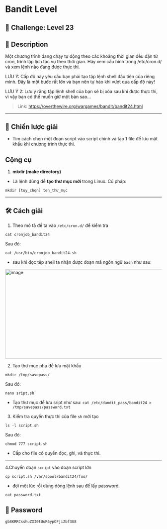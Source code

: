 

# Bandit Level

## 🧩 Challenge: Level 23

## 📝 Description
Một chương trình đang chạy tự động theo các khoảng thời gian đều đặn từ cron, trình lập lịch tác vụ theo thời gian. Hãy xem cấu hình trong /etc/cron.d/ và xem lệnh nào đang được thực thi.

LƯU Ý: Cấp độ này yêu cầu bạn phải tạo tập lệnh shell đầu tiên của riêng mình. Đây là một bước rất lớn và bạn nên tự hào khi vượt qua cấp độ này!

LƯU Ý 2: Lưu ý rằng tập lệnh shell của bạn sẽ bị xóa sau khi được thực thi, vì vậy bạn có thể muốn giữ một bản sao…


> Link: https://overthewire.org/wargames/bandit/bandit24.html

---

## 🧠 Chiến lược giải
- Tìm cách chẹn một đoạn script vào script chính và tạo 1 file để lưu mật khẩu khi chương trình thực thi.

## Cộng cụ

1. **mkdir (make directory)**
- Là lệnh dùng để **tạo thư mục mới** trong Linux.
Cú pháp:
```
mkdir [tuy_chọn] ten_thư_mục
```
---


## 🛠️ Cách giải
1. Theo mô tả đề ta vào `/etc/cron.d/` để kiểm tra

```
cat cronjob_bandit24
```
Sau đó:
```
cat /usr/bin/cronjob_bandit24.sh
```
- sau khi đọc tệp shell ta nhận được đoạn mã ngôn ngữ `bash` như sau:
  
<img width="560" height="288" alt="image" src="https://github.com/user-attachments/assets/a209b67b-1a6a-4d65-b23a-1c2aa2881c36" />

2. Tạo thư mục phụ để lưu mật khẩu

```
mkdir /tmp/savepass/
```
Sau đó:
```
nano sript.sh
```
- Tạo thư mục để lưu sript như sau: `cat /etc/dandit_pass/bandit24 > /tmp/savepass/password.txt  `

3. Kiểm tra quyền thực thi của file `sh` mới tạo

```
ls -l script.sh
```
Sau đó:

```
chmod 777 script.sh
```
- Cấp cho file có quyền đọc, ghi, và thực thi.
---

4.Chuyển đoạn `script` vào đoạn script lớn

```
cp script.sh /var/spool/bandit24/foo/
```
- đợi một lúc rồi dùng dòng lệnh sau để lấy password.

```
cat password.txt
```

## 🏁 Password

```
gb8KRRCsshuZXI0tUuR6ypOFjiZbf3G8
```
